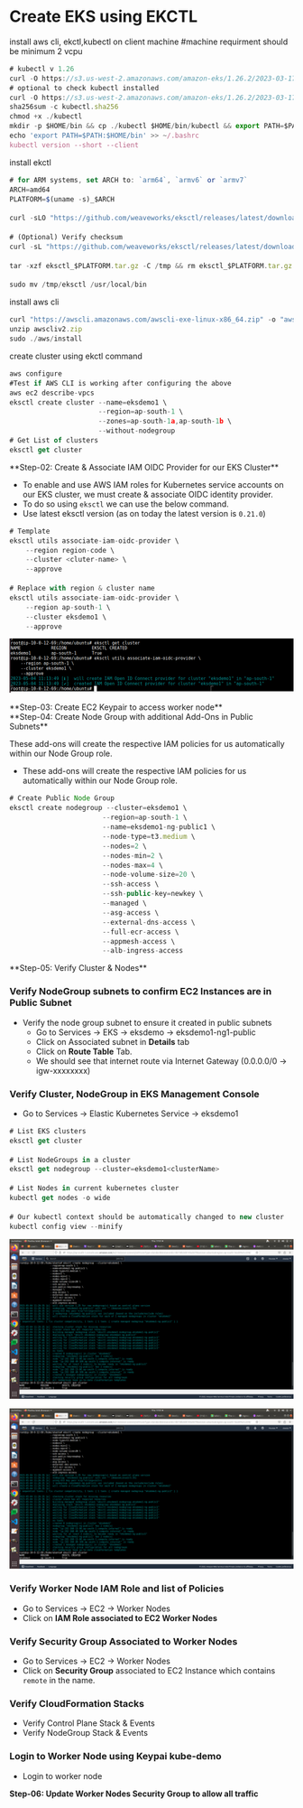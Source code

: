 # Create EKS using EKCTL

<aside>
 install aws cli, ekctl,kubectl on client machine #machine requirment should be minimum 2 vcpu

</aside>    

```jsx
# kubectl v 1.26
curl -O https://s3.us-west-2.amazonaws.com/amazon-eks/1.26.2/2023-03-17/bin/linux/amd64/kubectl
# optional to check kubectl installed
curl -O https://s3.us-west-2.amazonaws.com/amazon-eks/1.26.2/2023-03-17/bin/linux/amd64/kubectl.sha256
sha256sum -c kubectl.sha256
chmod +x ./kubectl
mkdir -p $HOME/bin && cp ./kubectl $HOME/bin/kubectl && export PATH=$PATH:$HOME/bin
echo 'export PATH=$PATH:$HOME/bin' >> ~/.bashrc
kubectl version --short --client
```

<aside>
 install ekctl

</aside>

```jsx
# for ARM systems, set ARCH to: `arm64`, `armv6` or `armv7`
ARCH=amd64
PLATFORM=$(uname -s)_$ARCH

curl -sLO "https://github.com/weaveworks/eksctl/releases/latest/download/eksctl_$PLATFORM.tar.gz"

# (Optional) Verify checksum
curl -sL "https://github.com/weaveworks/eksctl/releases/latest/download/eksctl_checksums.txt" | grep $PLATFORM | sha256sum --check

tar -xzf eksctl_$PLATFORM.tar.gz -C /tmp && rm eksctl_$PLATFORM.tar.gz

sudo mv /tmp/eksctl /usr/local/bin
```

<aside>
 install aws cli

</aside>

```jsx
curl "https://awscli.amazonaws.com/awscli-exe-linux-x86_64.zip" -o "awscliv2.zip"
unzip awscliv2.zip
sudo ./aws/install
```

<aside>
 create cluster using ekctl command

</aside>

```jsx
aws configure
#Test if AWS CLI is working after configuring the above
aws ec2 describe-vpcs
eksctl create cluster --name=eksdemo1 \
                      --region=ap-south-1 \
                      --zones=ap-south-1a,ap-south-1b \
                      --without-nodegroup
# Get List of clusters
eksctl get cluster
```

<aside>
 **Step-02: Create & Associate IAM OIDC Provider for our EKS Cluster**

</aside>

- To enable and use AWS IAM roles for Kubernetes service accounts on
our EKS cluster, we must create & associate OIDC identity provider.
- To do so using `eksctl` we can use the below command.
- Use latest eksctl version (as on today the latest version is `0.21.0`)

```jsx
# Template
eksctl utils associate-iam-oidc-provider \
    --region region-code \
    --cluster <cluter-name> \
    --approve

# Replace with region & cluster name
eksctl utils associate-iam-oidc-provider \
    --region ap-south-1 \
    --cluster eksdemo1 \
    --approve
```
![alt text](image.png)


<aside>
 **Step-03: Create EC2 Keypair to access worker node**

</aside>

<aside>
 **Step-04: Create Node Group with additional Add-Ons in Public Subnets**

</aside>

These add-ons will create the respective IAM policies for us automatically within our Node Group role.

- These add-ons will create the respective IAM policies for us automatically within our Node Group role.

```jsx
# Create Public Node Group   
eksctl create nodegroup --cluster=eksdemo1 \
                       --region=ap-south-1 \
                       --name=eksdemo1-ng-public1 \
                       --node-type=t3.medium \
                       --nodes=2 \
                       --nodes-min=2 \
                       --nodes-max=4 \
                       --node-volume-size=20 \
                       --ssh-access \
                       --ssh-public-key=newkey \
                       --managed \
                       --asg-access \
                       --external-dns-access \
                       --full-ecr-access \
                       --appmesh-access \
                       --alb-ingress-access
```

<aside>
 **Step-05: Verify Cluster & Nodes**

</aside>

### Verify NodeGroup subnets to confirm EC2 Instances are in Public Subnet

- Verify the node group subnet to ensure it created in public subnets
    - Go to Services -> EKS -> eksdemo -> eksdemo1-ng1-public
    - Click on Associated subnet in **Details** tab
    - Click on **Route Table** Tab.
    - We should see that internet route via Internet Gateway (0.0.0.0/0 -> igw-xxxxxxxx)

### Verify Cluster, NodeGroup in EKS Management Console

- Go to Services -> Elastic Kubernetes Service -> eksdemo1

```jsx
# List EKS clusters
eksctl get cluster

# List NodeGroups in a cluster
eksctl get nodegroup --cluster=eksdemo1<clusterName>

# List Nodes in current kubernetes cluster
kubectl get nodes -o wide

# Our kubectl context should be automatically changed to new cluster
kubectl config view --minify
```
![alt text](image-1.png)

![alt text](image-2.png)
### Verify Worker Node IAM Role and list of Policies

- Go to Services -> EC2 -> Worker Nodes
- Click on **IAM Role associated to EC2 Worker Nodes**

### Verify Security Group Associated to Worker Nodes

- Go to Services -> EC2 -> Worker Nodes
- Click on **Security Group** associated to EC2 Instance which contains `remote` in the name.

### Verify CloudFormation Stacks

- Verify Control Plane Stack & Events
- Verify NodeGroup Stack & Events

### Login to Worker Node using Keypai kube-demo

- Login to worker node

**Step-06: Update Worker Nodes Security Group to allow all traffic**